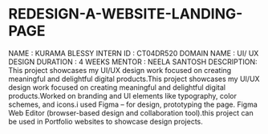# REDESIGN-A-WEBSITE-LANDING-PAGE
NAME : KURAMA BLESSY
INTERN ID : CT04DR520
DOMAIN NAME : UI/ UX DESIGN
DURATION : 4 WEEKS
MENTOR : NEELA SANTOSH
DESCRIPTION: This project showcases my UI/UX design work focused on creating meaningful and delightful digital products.This project showcases my UI/UX design work focused on creating meaningful and delightful digital products.Worked on branding and UI elements like typography, color schemes, and icons.i used Figma – for design, prototyping the page. Figma Web Editor (browser-based design and collaboration tool).this project can be used in Portfolio websites to showcase design projects.
